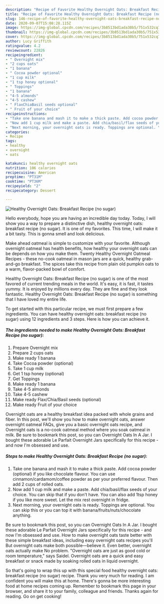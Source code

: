 ```yaml
---
description: "Recipe of Favorite Healthy Overnight Oats: Breakfast Recipe (no sugar)"
title: "Recipe of Favorite Healthy Overnight Oats: Breakfast Recipe (no sugar)"
slug: 146-recipe-of-favorite-healthy-overnight-oats-breakfast-recipe-no-sugar
date: 2020-09-07T15:08:28.115Z
image: https://img-global.cpcdn.com/recipes/3b8513bd1ada30b5/751x532cq70/healthy-overnight-oats-breakfast-recipe-no-sugar-recipe-main-photo.jpg
thumbnail: https://img-global.cpcdn.com/recipes/3b8513bd1ada30b5/751x532cq70/healthy-overnight-oats-breakfast-recipe-no-sugar-recipe-main-photo.jpg
cover: https://img-global.cpcdn.com/recipes/3b8513bd1ada30b5/751x532cq70/healthy-overnight-oats-breakfast-recipe-no-sugar-recipe-main-photo.jpg
author: Lucy Griffith
ratingvalue: 4.2
reviewcount: 22826
recipeingredient:
- " Overnight mix"
- "2 cups oats"
- "1 banana"
- " Cocoa powder optional"
- "1 cup milk"
- "1 tsp honey optional"
- " Toppings"
- "1 banana"
- "4-5 almonds"
- "4-5 cashew"
- " FlaxChiaBasil seeds optional"
- " Fruit of your choice"
recipeinstructions:
- "Take one banana and mash it to make a thick paste. Add cocoa powder (optional) if you like chocolate flavour. You can use cinnamon/cardamom/coffee powder as per your preferred flavour. Then add 2 cups of rolled oats."
- "Now add 1 cup milk and make a paste. Add chia/basil/flax seeds of your choice. You can skip that if you don&#39;t have. You can also add 1tsp honey if you like more sweet. Let the mix rest overnight in fridge."
- "Next morning, your overnight oats is ready. Toppings are optional. You can skip this or you can top it with banana/fruits/nuts/chocolate anything."
categories:
- Recipe
tags:
- healthy
- overnight
- oats

katakunci: healthy overnight oats 
nutrition: 106 calories
recipecuisine: American
preptime: "PT31M"
cooktime: "PT36M"
recipeyield: "2"
recipecategory: Dessert

---
```



![Healthy Overnight Oats: Breakfast Recipe (no sugar)](https://img-global.cpcdn.com/recipes/3b8513bd1ada30b5/751x532cq70/healthy-overnight-oats-breakfast-recipe-no-sugar-recipe-main-photo.jpg)

Hello everybody, hope you are having an incredible day today. Today, I will show you a way to prepare a distinctive dish, healthy overnight oats: breakfast recipe (no sugar). It is one of my favorites. This time, I will make it a bit tasty. This is gonna smell and look delicious.

Make ahead oatmeal is simple to customize with your favorite. Although overnight oatmeal has health benefits, how healthy your overnight oats can be depends on how you make them. Twenty Healthy Overnight Oatmeal Recipes - these no-cook oatmeal in mason jars are a quick, healthy grab-and-go breakfast. The spices take this recipe from plain old pumpkin oats to a warm, flavor-packed bowl of comfort.

Healthy Overnight Oats: Breakfast Recipe (no sugar) is one of the most favored of current trending meals in the world. It's easy, it is fast, it tastes yummy. It is enjoyed by millions every day. They are fine and they look fantastic. Healthy Overnight Oats: Breakfast Recipe (no sugar) is something that I have loved my entire life.


To get started with this particular recipe, we must first prepare a few ingredients. You can have healthy overnight oats: breakfast recipe (no sugar) using 12 ingredients and 3 steps. Here is how you can achieve it.

<!--inarticleads1-->

##### The ingredients needed to make Healthy Overnight Oats: Breakfast Recipe (no sugar):

1. Prepare  Overnight mix
1. Prepare 2 cups oats
1. Make ready 1 banana
1. Take  Cocoa powder (optional)
1. Take 1 cup milk
1. Get 1 tsp honey (optional)
1. Get  Toppings
1. Make ready 1 banana
1. Take 4-5 almonds
1. Take 4-5 cashew
1. Make ready  Flax/Chia/Basil seeds (optional)
1. Make ready  Fruit of your choice


Overnight oats are a healthy breakfast idea packed with whole grains and fiber. In this post, we&#39;ll show you how to make overnight oats, answer overnight oatmeal FAQs, give you a basic overnight oats recipe, and Overnight oats is a no-cook oatmeal method where you soak oatmeal in milk. Be sure to bookmark this post, so you can Overnight Oats In A Jar. I bought these adorable Le Parfait Overnight Jars specifically for this recipe - and now I&#39;m obsessed and use. 

<!--inarticleads2-->

##### Steps to make Healthy Overnight Oats: Breakfast Recipe (no sugar):

1. Take one banana and mash it to make a thick paste. Add cocoa powder (optional) if you like chocolate flavour. You can use cinnamon/cardamom/coffee powder as per your preferred flavour. Then add 2 cups of rolled oats.
1. Now add 1 cup milk and make a paste. Add chia/basil/flax seeds of your choice. You can skip that if you don&#39;t have. You can also add 1tsp honey if you like more sweet. Let the mix rest overnight in fridge.
1. Next morning, your overnight oats is ready. Toppings are optional. You can skip this or you can top it with banana/fruits/nuts/chocolate anything.


Be sure to bookmark this post, so you can Overnight Oats In A Jar. I bought these adorable Le Parfait Overnight Jars specifically for this recipe - and now I&#39;m obsessed and use. How to make overnight oats taste better with these simple breakfast ideas, including easy overnight oats recipes you&#39;ll But overnight oats make both possible—believe it. Even better, overnight oats actually make No problem. &#34;Overnight oats are just as good cold or room temperature,&#34; says Saidel. Overnight oats are a quick and easy breakfast or snack made by soaking rolled oats in liquid overnight. 

So that's going to wrap this up with this special food healthy overnight oats: breakfast recipe (no sugar) recipe. Thank you very much for reading. I am confident you will make this at home. There's gonna be more interesting food at home recipes coming up. Remember to bookmark this page in your browser, and share it to your family, colleague and friends. Thanks again for reading. Go on get cooking!

